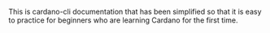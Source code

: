 This is cardano-cli documentation that has been simplified so that it is easy to practice for beginners who are learning Cardano for the first time.
